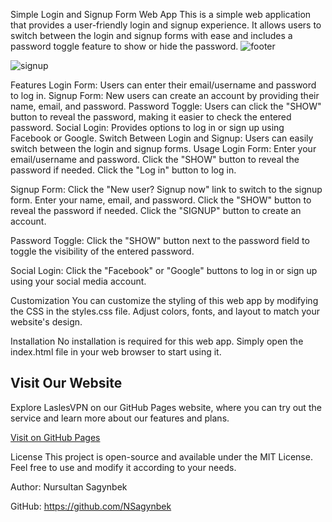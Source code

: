 Simple Login and Signup Form Web App
This is a simple web application that provides a user-friendly login and signup experience. It allows users to switch between the login and signup forms with ease and includes a password toggle feature to show or hide the password.
![footer](https://github.com/NSagynbek/login-and-registration-form/assets/130668892/b9b8c6c7-82dd-4bce-b06e-c1054dc839e6)

![signup](https://github.com/NSagynbek/login-and-registration-form/assets/130668892/138bbf1d-7bcd-42c1-b5bc-5196fba82aca)


Features
Login Form: Users can enter their email/username and password to log in.
Signup Form: New users can create an account by providing their name, email, and password.
Password Toggle: Users can click the "SHOW" button to reveal the password, making it easier to check the entered password.
Social Login: Provides options to log in or sign up using Facebook or Google.
Switch Between Login and Signup: Users can easily switch between the login and signup forms.
Usage
Login Form: Enter your email/username and password. Click the "SHOW" button to reveal the password if needed. Click the "Log in" button to log in.

Signup Form: Click the "New user? Signup now" link to switch to the signup form. Enter your name, email, and password. Click the "SHOW" button to reveal the password if needed. Click the "SIGNUP" button to create an account.

Password Toggle: Click the "SHOW" button next to the password field to toggle the visibility of the entered password.

Social Login: Click the "Facebook" or "Google" buttons to log in or sign up using your social media account.

Customization
You can customize the styling of this web app by modifying the CSS in the styles.css file. Adjust colors, fonts, and layout to match your website's design.

Installation
No installation is required for this web app. Simply open the index.html file in your web browser to start using it.
## Visit Our Website

Explore LaslesVPN on our GitHub Pages website, where you can try out the service and learn more about our features and plans.

[Visit on GitHub Pages](https://NSagynbek.github.io/login-and-registration-form/)


License
This project is open-source and available under the MIT License. Feel free to use and modify it according to your needs.

Author: Nursultan Sagynbek

GitHub: https://github.com/NSagynbek

